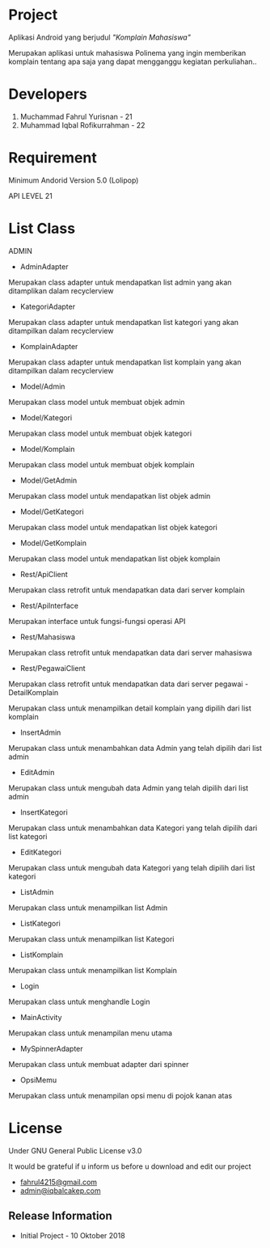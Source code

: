 # Project
Aplikasi Android yang berjudul *"Komplain Mahasiswa"*

Merupakan aplikasi untuk mahasiswa Polinema yang ingin memberikan komplain tentang apa saja yang dapat mengganggu kegiatan perkuliahan.. 

# Developers
  1. Muchammad Fahrul Yurisnan - 21
  2. Muhammad Iqbal Rofikurrahman - 22
  
# Requirement
  Minimum Andorid Version 5.0 (Lolipop)
  
  
  API LEVEL 21
  
# List Class
  ADMIN
  - AdminAdapter
  
  Merupakan class adapter untuk mendapatkan list admin yang akan ditamplikan dalam recyclerview
  
  - KategoriAdapter
  
  Merupakan class adapter untuk mendapatkan list kategori yang akan ditampilkan dalam recyclerview
  
  - KomplainAdapter
  
  Merupakan class adapter untuk mendapatkan list komplain yang akan ditampilkan dalam recyclerview
  
  - Model/Admin
  
  Merupakan class model untuk membuat objek admin
  
  - Model/Kategori
  
  Merupakan class model untuk membuat objek kategori
  
  - Model/Komplain
  
  Merupakan class model untuk membuat objek komplain
  
  - Model/GetAdmin
  
  Merupakan class model untuk mendapatkan list objek admin
  
  - Model/GetKategori
  
  Merupakan class model untuk mendapatkan list objek kategori
  
  - Model/GetKomplain
  
  Merupakan class model untuk mendapatkan list objek komplain

  - Rest/ApiClient
  
  Merupakan class retrofit untuk mendapatkan data dari server komplain
  
  - Rest/ApiInterface
  
  Merupakan interface untuk fungsi-fungsi operasi API
  
  - Rest/Mahasiswa
  
  Merupakan class retrofit untuk mendapatkan data dari server mahasiswa
  
  - Rest/PegawaiClient
  
  Merupakan class retrofit untuk mendapatkan data dari server pegawai
    - DetailKomplain
  
  Merupakan class untuk menampilkan detail komplain yang dipilih dari list komplain
  
  - InsertAdmin
  
  Merupakan class untuk menambahkan data Admin yang telah dipilih dari list admin
  
  - EditAdmin
  
  Merupakan class untuk mengubah data Admin yang telah dipilih dari list admin
  
  - InsertKategori
  
  Merupakan class untuk menambahkan data Kategori yang telah dipilih dari list kategori
  
  - EditKategori
  
  Merupakan class untuk mengubah data Kategori yang telah dipilih dari list kategori
  
  - ListAdmin
  
  Merupakan class untuk menampilkan list Admin
  
  - ListKategori
  
  Merupakan class untuk menampilkan list Kategori
  
  - ListKomplain
  
  Merupakan class untuk menampilkan list Komplain
  
  - Login

  Merupakan class untuk menghandle Login
  
  - MainActivity

  Merupakan class untuk menampilan menu utama
  
  - MySpinnerAdapter

  Merupakan class untuk membuat adapter dari spinner
  
  - OpsiMemu

  Merupakan class untuk menampilan opsi menu di pojok kanan atas
  
# License
Under GNU General Public License v3.0

It would be grateful if u inform us before u download and edit our project
  * fahrul4215@gmail.com
  * admin@iqbalcakep.com

## Release Information
  * Initial Project - 10 Oktober 2018
